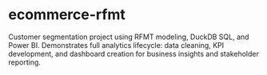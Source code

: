 # ecommerce-rfmt
Customer segmentation project using RFMT modeling, DuckDB SQL, and Power BI. Demonstrates full analytics lifecycle: data cleaning, KPI development, and dashboard creation for business insights and stakeholder reporting.
